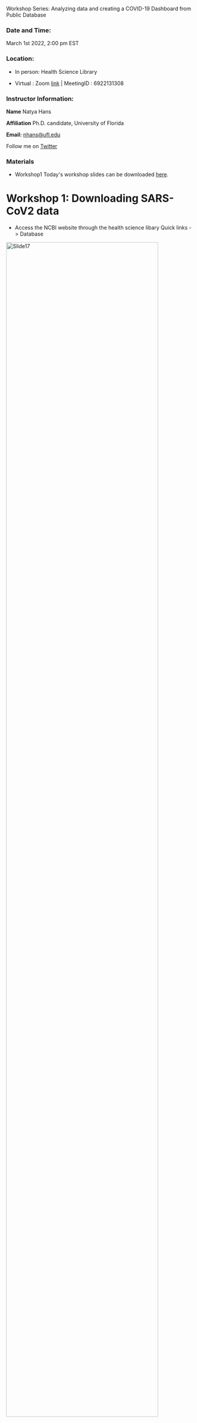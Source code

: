 Workshop Series: Analyzing data and creating a COVID-19 Dashboard from Public Database

### Date and Time: 
March 1st 2022, 2:00 pm EST 

### Location: 
- In person: Health Science Library 

- Virtual : Zoom [link](https://ufl.zoom.us/j/6922131308) | MeetingID : 6922131308

### Instructor Information:
**Name** Natya Hans

**Affiliation** Ph.D. candidate, University of Florida

**Email:** nhans@ufl.edu

Follow me on [Twitter](https://twitter.com/HansNatya)

### Materials 
- Workshop1
Today's workshop slides can be downloaded [here](http://NatyaHans.github.io/Workshops/docs/SARSCoVPresentation.pdf).

# Workshop 1: Downloading SARS-CoV2 data 
- Access the NCBI website through the health science libary Quick links -> Database
<img src="https://raw.githubusercontent.com/NatyaHans/Workshops/master/Images/SARSCoVPresentations.017.jpeg" alt="Slide17" style="width:90%">

- From the list of databases you can click on NCBI.
<img src="https://raw.githubusercontent.com/NatyaHans/Workshops/master/Images/SARSCoVPresentations.018.jpeg" alt="Slide18" style="width:90%">

- We land on NCBI homepage, which can be used to submit and download data. If you are interested in developing tools, or learning more about NCBI, there are resources available on the homepage
<img src="https://raw.githubusercontent.com/NatyaHans/Workshops/master/Images/SARSCoVPresentations.019.jpeg" alt="Slide19" style="width:90%">

- Let's utilize the quick link for SARS-CoV2 data on the top of the home page. 
<img src="https://raw.githubusercontent.com/NatyaHans/Workshops/master/Images/SARSCoVPresentations.020.jpeg" alt="Slide20" style="width:90%">

-  You can see the records of nucleotide sequences, protein sequences, scientific journals, clinical trial and SRA (Short read archive) information ( as of Feb 25th). Let's click on the nuecleotide records to expand more.
<img src="https://raw.githubusercontent.com/NatyaHans/Workshops/master/Images/SARSCoVPresentations.021.jpeg" alt="Slide21" style="width:90%">

- We observe that there are more than 4 million nucleotide records available on NCBI. Let's click on the interactive dashboard to see what that looks like
<img src="https://raw.githubusercontent.com/NatyaHans/Workshops/master/Images/SARSCoVPresentations.022.jpeg" alt="Slide22" style="width:90%">

- We can zoom in to geographic location and filter the sample collection date by weekly, monthly and daily drop down options and the release date by Genbank ( the date when the data became available to download)
<img src="https://raw.githubusercontent.com/NatyaHans/Workshops/master/Images/SARSCoVPresentations.023.jpeg" alt="Slide23" style="width:90%">

- For example we can narrow in on the samples collected from Florida on a weekly basis and released on weekly basis 
<img src="https://raw.githubusercontent.com/NatyaHans/Workshops/master/Images/SARSCoVPresentations.024.jpeg" alt="Slide24" style="width:90%">

- Since 4 million records are too many, we are going to download a subset of data which might be more relevant to our research question. We can click on refine results to find these records by several criterias
<img src="https://raw.githubusercontent.com/NatyaHans/Workshops/master/Images/SARSCoVPresentations.025.jpeg" alt="Slide25" style="width:90%">

- For this tutorial, we are going to focus on complete nucleotide sequences, narrow our search to USA as the geographic location and use lung as the source of sample. But for your own practice and once you are familiar with the tutorial, it might make more sense to download the saliva sample to look for variability.
<img src="https://raw.githubusercontent.com/NatyaHans/Workshops/master/Images/SARSCoVPresentations.026.jpeg" alt="Slide26" style="width:90%">

- Let's select all of these sequences and click align
<img src="https://raw.githubusercontent.com/NatyaHans/Workshops/master/Images/SARSCoVPresentations.027.jpeg" alt="Slide27" style="width:90%">

- This is what an alignment looks like, it is color coded for the bases (A,T,C,G). The columns are the position within a single genome and there are 74 genomes which are represented by rows. So each row is a genome. This is a good visualization tool to look for variability between genomes.
<img src="https://raw.githubusercontent.com/NatyaHans/Workshops/master/Images/SARSCoVPresentations.028.jpeg" alt="Slide28" style="width:90%">

- Now let's build a tree to figure out the evolutionary relationships between these genomes. 
<img src="https://raw.githubusercontent.com/NatyaHans/Workshops/master/Images/SARSCoVPresentations.029.jpeg" alt="Slide29" style="width:90%">

- What you see now is a phylogenetic tree which depicts evolutionary relationships between individuals. 
<img src="https://raw.githubusercontent.com/NatyaHans/Workshops/master/Images/SARSCoVPresentations.030.jpeg" alt="Slide30" style="width:90%">


<img src="https://raw.githubusercontent.com/NatyaHans/Workshops/master/Images/SARSCoVPresentations.031.jpeg" alt="Slide31" style="width:90%">
<img src="https://raw.githubusercontent.com/NatyaHans/Workshops/master/Images/SARSCoVPresentations.032.jpeg" alt="Slide32" style="width:90%">
<img src="https://raw.githubusercontent.com/NatyaHans/Workshops/master/Images/SARSCoVPresentations.033.jpeg" alt="Slide33" style="width:90%">
<img src="https://raw.githubusercontent.com/NatyaHans/Workshops/master/Images/SARSCoVPresentations.034.jpeg" alt="Slide34" style="width:90%">
<img src="https://raw.githubusercontent.com/NatyaHans/Workshops/master/Images/SARSCoVPresentations.035.jpeg" alt="Slide35" style="width:90%">
<img src="https://raw.githubusercontent.com/NatyaHans/Workshops/master/Images/SARSCoVPresentations.036.jpeg" alt="Slide36" style="width:90%">
<img src="https://raw.githubusercontent.com/NatyaHans/Workshops/master/Images/SARSCoVPresentations.037.jpeg" alt="Slide37" style="width:90%">
<img src="https://raw.githubusercontent.com/NatyaHans/Workshops/master/Images/SARSCoVPresentations.038.jpeg" alt="Slide38" style="width:90%">
<img src="https://raw.githubusercontent.com/NatyaHans/Workshops/master/Images/SARSCoVPresentations.039.jpeg" alt="Slide39" style="width:90%">
<img src="https://raw.githubusercontent.com/NatyaHans/Workshops/master/Images/SARSCoVPresentations.040.jpeg" alt="Slide40" style="width:90%">
# Workshop 1. Downloading Genomic Data from NCBI
- Let's first click on the following [url](https://blast.ncbi.nlm.nih.gov/Blast.cgi) or paste https://blast.ncbi.nlm.nih.gov/Blast.cgi into the browser to get to NCBI BLAST page.

<img src="https://raw.githubusercontent.com/NatyaHans/Workshops/master/Images/fig1.png" alt="Slide" style="width:90%">

- On the top of this page, we can see resources and shortcuts for SARS-COV2 data. Clicking on it will take you to the following site.

<img src="https://raw.githubusercontent.com/NatyaHans/Workshops/master/Images/fig2.png" alt="Slide" style="width:90%">

- Let's click on Nucleotides (~4,070,899 Nucleotide records as of Feb, 25th 2022)
<img src="https://raw.githubusercontent.com/NatyaHans/Workshops/master/Images/fig3.png" alt="Slide" style="width:90%">

- You will see several columns with Accession Number, the data Submitter, dates and molecule type etc.  Let's click on Dashboard to get an interactive dashboard with covid-19 data. You can lean in on a specific geographic location, to look at data collection and release dates. We are going to create a similar dashboard in the third part of this workshop series. 
<img src="https://raw.githubusercontent.com/NatyaHans/Workshops/master/Images/fig4.png" alt="Slide" style="width:90%">

- You can also click on the complete tree tab to get details and build phylogenetic tree with all the data.
<img src="https://raw.githubusercontent.com/NatyaHans/Workshops/master/Images/fig6.png" alt="Slide" style="width:90%">

- You can also expand on algorithm and parameters to check the details of how this tree was build. We are going to build a similar tree in second workshop in this series using HiPerGator and RAxML with small number of sequences.
<img src="https://raw.githubusercontent.com/NatyaHans/Workshops/master/Images/fig7.png" alt="Slide" style="width:90%">

- You can also go back and select sequences and use those sequences for building the tree. For simplicity sake, I selected the 38 RefSeq proteins, which have a shortcut available in the Dashboard Visualizations.
<img src="https://raw.githubusercontent.com/NatyaHans/Workshops/master/Images/fig5.png" alt="Slide" style="width:90%">

- Then you can click on Build a phylogentic tree.
<img src="https://raw.githubusercontent.com/NatyaHans/Workshops/master/Images/fig10.png" alt="Slide" style="width:90%">

- You should see a tree with less seqeunces like this.
<img src="https://raw.githubusercontent.com/NatyaHans/Workshops/master/Images/fig9.png" alt="Slide" style="width:90%">

- Now we can select sequences based on several parameters listed here on the right. 



# Workshop 2. Using HiPerGator to build a phylogenetic tree 
The first step is to make a sequence alignment using Alignment software available on HiPerGator.

1. Transfering files from your local computer to HiPerGator:
Tutorial can be found here : [File Transfer](https://natyahans.github.io/posts/2019/04/FileTransferHiPerGator)

2. Making an alignment in phylip format:
Tutorial can be found here : [Clustal Alignment](https://natyahans.github.io/posts/2019/04/FileTransferHiPerGator)

You can then use this alignment file to then build a phylogenetic tree. 

3. Making a phylogenetic tree using RAxML
Tutorial can be found here : [RAxML tutorial](https://natyahans.github.io/posts/2019/05/RunningRAxML/)



# Workshop 3. Workshop on using FlexDashboard in R  
### Pre-requisite
1. Download [R](https://cran.r-project.org/)
2. Download [RStudio](https://www.rstudio.com/products/rstudio/download/#download)
3. Install packages 

- Workshop3
The R markdown for the dashboard can be downloaded [here]().

#### Note for installing packages: 

```
install.packages("PACKAGENAME")
```
Please replace PACKAGENAME by the name of package to download and PACKAGENAME should be within quotes.

For example to download flexdashboard package:

```
install.packages("flexdashboard")
```

### Getting Started
1. For creating a flexdashboard, we first need to create a R markdown document. This is done from RStudio New R Markdown dialog:
<img src="https://raw.githubusercontent.com/NatyaHans/Workshops/master/Images/image1.png" alt="Slide" style="width:90%">

2. Then select from templates flexdashboard and click ok

<img src="https://raw.githubusercontent.com/NatyaHans/Workshops/master/Images/image2.png" alt="Slide" style="width:90%">

3. Now you should see an Rstudio window that looks like this:
<img src="https://raw.githubusercontent.com/NatyaHans/Workshops/master/Images/image3.png" alt="Slide" style="width:90%">

4. You can see a base flexboard structure. This can be knit by using Knit drop down dialog and clicking on knit to flex_dashboard
<img src="https://raw.githubusercontent.com/NatyaHans/Workshops/master/Images/image4.png" alt="Slide" style="width:90%">

5. After knitting the flexboard structure should appear as follows.
<img src="https://raw.githubusercontent.com/NatyaHans/Workshops/master/Images/image5.png" alt="Slide" style="width:90%">

Now that we know how to make a basic flexdashboard, we can make reports on anything.

### FlexDashboard for SARS-COV2 Data
We need to download additional information from the NCBI database



### Common Errors:
- Required packages are not installed, so please make sure you don't see an error like this (in red). RStudio should give you shortcut on top to install missing packges.
<img src="https://raw.githubusercontent.com/NatyaHans/Workshops/master/Images/image6.png" alt="Slide" style="width:90%">



- For more help, please feel free to contact the Instructor.
- For other tutorials from the Instructor [visit](https://natyahans.github.io/year-archive/)
- For help on flexdashboards and templates [click](https://pkgs.rstudio.com/flexdashboard/)


<!---
**Bold** and _Italic_ and `Code` text

[Link](url) and ![Image](src)

For more details see [GitHub Flavored Markdown](https://guides.github.com/features/mastering-markdown/).

### Jekyll Themes
--->
Your Pages site will use the layout and styles from the Jekyll theme you have selected in your [repository settings](https://github.com/NatyaHans/Blogs/settings). The name of this theme is saved in the Jekyll `_config.yml` configuration file.

### Support or Contact
**Name** Natya Hans


